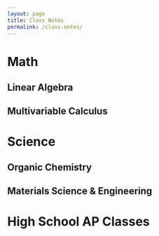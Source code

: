 ```yaml
---
layout: page
title: Class Notes
permalink: /class-notes/
---
```

# Math

## Linear Algebra

## Multivariable Calculus

# Science

## Organic Chemistry

## Materials Science & Engineering

# High School AP Classes

